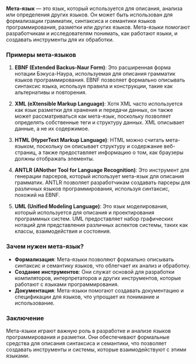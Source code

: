 
**Мета-язык** — это язык, который используется для описания, анализа или определения других языков. Он может быть использован для формализации грамматик, синтаксиса и семантики языков программирования, разметки или других языков. Мета-языки помогают разработчикам и исследователям понимать, как работают языки, и создавать инструменты для их обработки.

### Примеры мета-языков

1. **EBNF (Extended Backus-Naur Form)**: Это расширенная форма нотации Бэкуса-Наура, используемая для описания грамматик языков программирования. EBNF позволяет формально описывать синтаксис языка, используя правила и конструкции, такие как альтернативы и повторения.
2.  **XML (eXtensible Markup Language)**: Хотя XML часто используется как язык разметки для хранения и передачи данных, он также может рассматриваться как мета-язык, поскольку позволяет определять собственные теги и структуру данных. XML описывает данные, а не их содержимое.
    
3. **HTML (HyperText Markup Language)**: HTML можно считать мета-языком, поскольку он описывает структуру и содержание веб-страниц, а также предоставляет информацию о том, как браузеры должны отображать элементы.
    
4. **ANTLR (ANother Tool for Language Recognition)**: Это инструмент для генерации парсеров, который использует мета-язык для описания грамматик. ANTLR позволяет разработчикам создавать парсеры для различных языков программирования, используя синтаксис, похожий на EBNF.
    
5. **UML (Unified Modeling Language)**: Это язык моделирования, который используется для описания и проектирования программных систем. UML предоставляет набор графических нотаций для представления различных аспектов системы, таких как классы, взаимодействия и состояния.
    

### Зачем нужен мета-язык?

- **Формализация**: Мета-языки позволяют формально описывать синтаксис и семантику языков, что облегчает их анализ и обработку.
- **Создание инструментов**: Они служат основой для разработки компиляторов, интерпретаторов и других инструментов, которые работают с языками программирования.
- **Документация**: Мета-языки помогают создавать документацию и спецификации для языков, что упрощает их понимание и использование.

### Заключение

Мета-языки играют важную роль в разработке и анализе языков программирования и разметки. Они обеспечивают формальные средства для описания синтаксиса и семантики, что позволяет создавать инструменты и системы, которые взаимодействуют с этими языками.